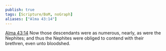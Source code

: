 ```yaml
---
publish: true
tags: [Scripture/BoM, noGraph]
aliases: ["Alma 43:14"]
---
```

[Alma 43:14](https://churchofjesuschrist.org/study/scriptures/bofm/alma/43?lang=eng&id=p14#p14) Now those descendants were as numerous, nearly, as were the Nephites; and thus the Nephites were obliged to contend with their brethren, even unto bloodshed.

